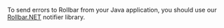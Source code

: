 To send errors to Rollbar from your Java application, you should use our [Rollbar.NET](https://github.com/rollbar/Rollbar.NET) notifier library.
